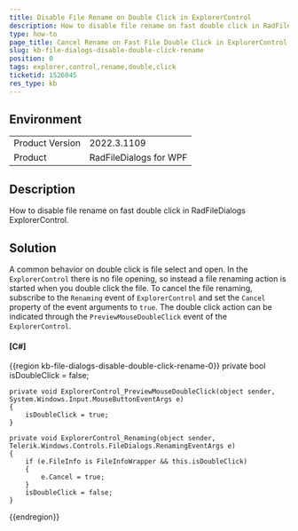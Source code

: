 ```yaml
---
title: Disable File Rename on Double Click in ExplorerControl
description: How to disable file rename on fast double click in RadFileDialogs ExplorerControl.
type: how-to
page_title: Cancel Rename on Fast File Double Click in ExplorerControl
slug: kb-file-dialogs-disable-double-click-rename
position: 0
tags: explorer,control,rename,double,click
ticketid: 1526045
res_type: kb
---
```


## Environment
<table>
    <tbody>
	    <tr>
	    	<td>Product Version</td>
	    	<td>2022.3.1109</td>
	    </tr>
	    <tr>
	    	<td>Product</td>
	    	<td>RadFileDialogs for WPF</td>
	    </tr>
    </tbody>
</table>

## Description

How to disable file rename on fast double click in RadFileDialogs ExplorerControl.

## Solution

A common behavior on double click is file select and open. In the `ExplorerControl` there is no file opening, so instead a file renaming action is started when you double click the file. To cancel the file renaming, subscribe to the `Renaming` event of `ExplorerControl` and set the `Cancel` property of the event arguments to `true`. The double click action can be indicated through the `PreviewMouseDoubleClick` event of the `ExplorerControl`.

#### __[C#]__
{{region kb-file-dialogs-disable-double-click-rename-0}}
	private bool isDoubleClick = false;
	
	private void ExplorerControl_PreviewMouseDoubleClick(object sender, System.Windows.Input.MouseButtonEventArgs e)
	{
		isDoubleClick = true;
	}

	private void ExplorerControl_Renaming(object sender, Telerik.Windows.Controls.FileDialogs.RenamingEventArgs e)
	{
		if (e.FileInfo is FileInfoWrapper && this.isDoubleClick)
		{
			e.Cancel = true;
		}
		isDoubleClick = false;
	}
{{endregion}}
